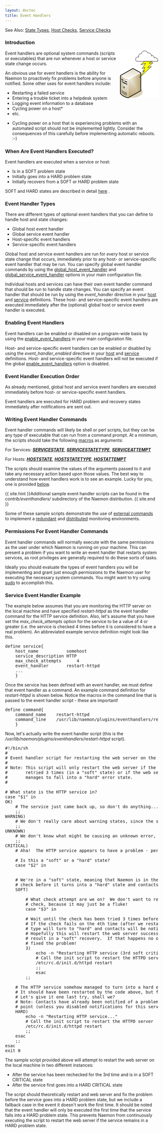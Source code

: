 ```yaml
---
layout: doctoc
title: Event Handlers
---
```

<span class="glyphicon glyphicon-arrow-right"></span> See Also: <a href="statetypes.html">State Types</a>, <a href="hostchecks.html">Host Checks</a>, <a href="servicechecks.html">Service Checks</a>

### Introduction

<img src="images/eventhandlers.png" border="0" style="float: right;" alt="Event Handlers" title="Event Handlers">

Event handlers are optional system commands (scripts or executables) that are run whenever a host or service state change occurs.

An obvious use for event handlers is the ability for Naemon to proactively fix problems before anyone is notified.  Some other uses for event handlers include:

<ul>
<li>Restarting a failed service</li>
<li>Entering a trouble ticket into a helpdesk system</li>
<li>Logging event information to a database</li>
<li>Cycling power on a host*</li>
<li>etc.</li>
</ul>

* Cycling power on a host that is experiencing problems with an automated script should not be implemented lightly.  Consider the consequences of this carefully before implementing automatic reboots. :-)

### When Are Event Handlers Executed?

Event handlers are executed when a service or host:

<ul>
<li>Is in a SOFT problem state</li>
<li>Initially goes into a HARD problem state</li>
<li>Initially recovers from a SOFT or HARD problem state</li>
</ul>

SOFT and HARD states are described in detail <a href="statetypes.html">here</a> .

### Event Handler Types

There are different types of optional event handlers that you can define to handle host and state changes:

<ul>
<li>Global host event handler</li>
<li>Global service event handler</li>
<li>Host-specific event handlers</li>
<li>Service-specific event handlers</li>
</ul>

Global host and service event handlers are run for <i>every</i> host or service state change that occurs, immediately prior to any host- or service-specific event handler that may be run.  You can specify global event handler commands by using the <a href="configmain.html#global_host_event_handler">global_host_event_handler</a> and <a href="configmain.html#global_service_event_handler">global_service_event_handler</a> options in your main configuration file.

Individual hosts and services can have their own event handler command that should be run to handle state changes.  You can specify an event handler that should be run by using the <i>event_handler</i> directive in your <a href="objectdefinitions.html#host">host</a> and <a href="objectdefinitions.html#service">service</a> definitions.  These host- and service-specific event handlers are executed immediately after the (optional) global host or service event handler is executed.

### Enabling Event Handlers

Event handlers can be enabled or disabled on a program-wide basis by using the <a href="configmain.html#enable_event_handlers">enable_event_handlers</a> in your main configuration file.

Host- and service-specific event handlers can be enabled or disabled by using the <i>event_handler_enabled</i> directive in your <a href="objectdefinitions.html#host">host</a> and <a href="objectdefinitions.html#service">service</a> definitions.  Host- and service-specific event handlers will not be executed if the global <a href="configmain.html#enable_event_handlers">enable_event_handlers</a> option is disabled.

### Event Handler Execution Order

As already mentioned, global host and service event handlers are executed immediately before host- or service-specific event handlers.

Event handlers are executed for HARD problem and recovery states immediately after notifications are sent out.

### Writing Event Handler Commands

Event handler commands will likely be shell or perl scripts, but they can be any type of executable that can run from a command prompt.  At a minimum, the scripts should take the following <a href="macros.html">macros</a> as arguments:

For Services: <a href="macrolist.html#servicestate"><b>$SERVICESTATE$</b></a>, <a href="macrolist.html#servicestatetype"><b>$SERVICESTATETYPE$</b></a>, <a href="macrolist.html#serviceattempt"><b>$SERVICEATTEMPT$</b></a><br>

For Hosts: <a href="macrolist.html#hoststate"><b>$HOSTSTATE$</b></a>, <a href="macrolist.html#hoststatetype"><b>$HOSTSTATETYPE$</b></a>, <a href="macrolist.html#hostattempt"><b>$HOSTATTEMPT$</b></a>

The scripts should examine the values of the arguments passed to it and take any necessary action based upon those values.  The best way to understand how event handlers work is to see an example.  Lucky for you, one is provided <a href="#example">below</a>.

{{ site.hint }}Additional sample event handler scripts can be found in the <i>contrib/eventhandlers/</i> subdirectory of the Naemon distribution. {{ site.end }}

Some of these sample scripts demonstrate the use of <a href="extcommands.html">external commands</a> to implement a <a href="redundancy.html">redundant</a> and <a href="distributed.html">distributed</a> monitoring environments.

### Permissions For Event Handler Commands

Event handler commands will normally execute with the same permissions as the user under which
Naemon is running on your machine.  This can present a problem if you want to write an event handler that restarts system
services, as root privileges are generally required to do these sorts of tasks.

Ideally you should evaluate the types of event handlers you will be implementing and grant just enough permissions
to the Naemon user for executing the necessary system commands.  You might want to try using <a href="http://www.courtesan.com/sudo/sudo.html">sudo</a> to accomplish this.

<a name="example"></a>

### Service Event Handler Example

The example below assumes that you are monitoring the HTTP server on the local machine and have specified <i>restart-httpd</i> as the event handler command for the HTTP service definition.  Also, let's assume that you have set the <i>max_check_attempts</i> option for the service to be a value of 4 or greater (i.e. the service is checked 4 times before it is considered to have a real problem).  An abbreviated example service definition might look like this.

<pre>
define service{
	host_name			somehost
	service_description	HTTP
	max_check_attempts		4
	event_handler		restart-httpd
	...
	}
</pre>

Once the service has been defined with an event handler, we must define that event handler as a command.  An example command definition for <i>restart-httpd</i> is shown below.  Notice the macros in the command line that is passed to the event handler script - these are important!

<pre>
define command{
	command_name	restart-httpd
	command_line	/usr/lib/naemon/plugins/eventhandlers/restart-httpd  $SERVICESTATE$ $SERVICESTATETYPE$ $SERVICEATTEMPT$
	}
</pre>

Now, let's actually write the event handler script (this is the <i>/usr/lib/naemon/plugins/eventhandlers/restart-httpd</i> script).

<pre>
#!/bin/sh
#
# Event handler script for restarting the web server on the local machine
#
# Note: This script will only restart the web server if the service is
#       retried 3 times (in a "soft" state) or if the web service somehow
#       manages to fall into a "hard" error state.
#

# What state is the HTTP service in?
case "$1" in
OK)
	# The service just came back up, so don't do anything...
	;;
WARNING)
	# We don't really care about warning states, since the service is probably still running...
	;;
UNKNOWN)
	# We don't know what might be causing an unknown error, so don't do anything...
	;;
CRITICAL)
	# Aha!  The HTTP service appears to have a problem - perhaps we should restart the server...

	# Is this a "soft" or a "hard" state?
	case "$2" in


	# We're in a "soft" state, meaning that Naemon is in the middle of retrying the
	# check before it turns into a "hard" state and contacts get notified...
	SOFT)

		# What check attempt are we on?  We don't want to restart the web server on the first
		# check, because it may just be a fluke!
		case "$3" in

		# Wait until the check has been tried 3 times before restarting the web server.
		# If the check fails on the 4th time (after we restart the web server), the state
		# type will turn to "hard" and contacts will be notified of the problem.
		# Hopefully this will restart the web server successfully, so the 4th check will
		# result in a "soft" recovery.  If that happens no one gets notified because we
		# fixed the problem!
		3)
			echo -n "Restarting HTTP service (3rd soft critical state)..."
			# Call the init script to restart the HTTPD server
			/etc/rc.d/init.d/httpd restart
			;;
			esac
		;;

	# The HTTP service somehow managed to turn into a hard error without getting fixed.
	# It should have been restarted by the code above, but for some reason it didn't.
	# Let's give it one last try, shall we?
	# Note: Contacts have already been notified of a problem with the service at this
	# point (unless you disabled notifications for this service)
	HARD)
		echo -n "Restarting HTTP service..."
		# Call the init script to restart the HTTPD server
		/etc/rc.d/init.d/httpd restart
		;;
	esac
	;;
esac
exit 0
</pre>

The sample script provided above will attempt to restart the web server on the local machine in two different instances:

<ul>
<li>After the service has been rechecked for the 3rd time and is in a SOFT CRITICAL state</li>
<li>After the service first goes into a HARD CRITICAL state</li>
</ul>

The script should theoretically restart and web server and fix the problem before the service goes into a HARD problem state, but we include a fallback case in the event it doesn't work the first time.  It should be noted that the event handler will only be executed the first time that the service falls into a HARD problem state.  This prevents Naemon from continuously executing the script to restart the web server if the service remains in a HARD problem state.
